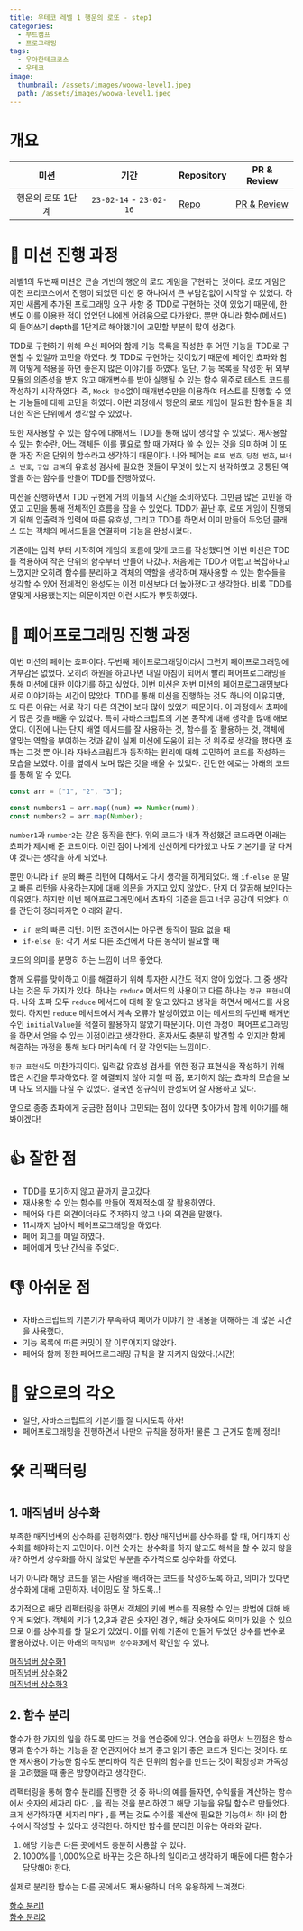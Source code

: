 ```yaml
---
title: 우테코 레벨 1 행운의 로또 - step1
categories:
  - 부트캠프
  - 프로그래밍
tags:
  - 우아한테크코스
  - 우테코
image:
  thumbnail: /assets/images/woowa-level1.jpeg
  path: /assets/images/woowa-level1.jpeg
---
```


# 개요

|       미션        |          기간           | Repository                                                                 | PR & Review                                                             |
| :---------------: | :---------------------: | -------------------------------------------------------------------------- | ----------------------------------------------------------------------- |
| 행운의 로또 1단계 | `23-02-14` - `23-02-16` | [Repo](https://github.com/nlom0218/javascript-lotto-1/tree/nlom0218-step1) | [PR & Review](https://github.com/woowacourse/javascript-lotto/pull/196) |

# 🚀 미션 진행 과정

레벨1의 두번째 미션은 콘솔 기반의 행운의 로또 게임을 구현하는 것이다. 로또 게임은 이전 프리코스에서 진행이 되었던 미션 중 하나여서 큰 부담감없이 시작할 수 있었다. 하지만 새롭게 추가된 프로그래밍 요구 사항 중 TDD로 구현하는 것이 있었기 때문에, 한 번도 이를 이용한 적이 없었던 나에겐 어려움으로 다가왔다. 뿐만 아니라 함수(메서드)의 들여쓰기 depth를 1단계로 해야했기에 고민할 부분이 많이 생겼다.

TDD로 구현하기 위해 우선 페어와 함께 기능 목록을 작성한 후 어떤 기능을 TDD로 구현할 수 있일까 고민을 하였다. 첫 TDD로 구현하는 것이었기 때문에 페어인 쵸파와 함께 어떻게 적용을 하면 좋은지 많은 이야기를 하였다. 일단, 기능 목록을 작성한 뒤 외부 모듈의 의존성을 받지 않고 매개변수를 받아 실행될 수 있는 함수 위주로 테스트 코드를 작성하기 시작하였다. 즉, `Mock 함수`없이 매개변수만을 이용하여 테스트를 진행할 수 있는 기능들에 대해 고민을 하였다. 이런 과정에서 행운의 로또 게임에 필요한 함수들을 최대한 작은 단위에서 생각할 수 있었다.

또한 재사용할 수 있는 함수에 대해서도 TDD를 통해 많이 생각할 수 있었다. 재사용할 수 있는 함수란, 어느 객체든 이를 필요로 할 때 가져다 쓸 수 있는 것을 의미하며 이 또한 가장 작은 단위의 함수라고 생각하기 때문이다. 나와 페어는 `로또 번호`, `당첨 번호`, `보너스 번호`, `구입 금액`의 유효성 검사에 필요한 것들이 무엇이 있는지 생각하였고 공통된 역할을 하는 함수를 만들어 TDD를 진행하였다.

미션을 진행하면서 TDD 구현에 거의 이틀의 시간을 소비하였다. 그만큼 많은 고민을 하였고 고민을 통해 전체적인 흐름을 잡을 수 있었다. TDD가 끝난 후, 로또 게임이 진행되기 위해 입출력과 입력에 따른 유효성, 그리고 TDD를 하면서 이미 만들어 두었던 클래스 또는 객체의 메서드들을 연결하며 기능을 완성시켰다.

기존에는 입력 부터 시작하여 게임의 흐름에 맞게 코드를 작성했다면 이번 미션은 TDD를 적용하여 작은 단위의 함수부터 만들어 나갔다. 처음에는 TDD가 어렵고 복잡하다고 느꼈지만 오히려 함수를 분리하고 객체의 역할을 생각하며 재사용할 수 있는 함수들을 생각할 수 있어 전체적인 완성도는 이전 미션보다 더 높아졌다고 생각한다. 비록 TDD를 알맞게 사용했는지는 의문이지만 이런 시도가 뿌듯하였다.

# 👬 페어프로그래밍 진행 과정

이번 미션의 페어는 쵸파이다. 두번째 페어프로그래밍이라서 그런지 페어프로그래밍에 거부감은 없었다. 오히려 하원을 하고나면 내일 아침이 되어서 빨리 페어프로그래밍을 통해 미션에 대한 이야기를 하고 싶었다. 이번 미션은 저번 미션의 페어프로그래밍보다 서로 이야기하는 시간이 많았다. TDD를 통해 미션을 진행하는 것도 하나의 이유지만, 또 다른 이유는 서로 각기 다른 의견이 보다 많이 있었기 때문이다. 이 과정에서 쵸파에게 많은 것을 배울 수 있었다. 특히 자바스크립트의 기본 동작에 대해 생각을 많애 해보았다. 이전에 나는 단지 배열 메서드를 잘 사용하는 것, 함수를 잘 활용하는 것, 객체에 알맞는 역할을 부여하는 것과 같이 실제 미션에 도움이 되는 것 위주로 생각을 했다면 쵸파는 그것 뿐 아니라 자바스크립트가 동작하는 원리에 대해 고민하여 코드를 작성하는 모습을 보였다. 이를 옆에서 보며 많은 것을 배울 수 있었다. 간단한 예로는 아래의 코드를 통해 알 수 있다.

```javascript
const arr = ["1", "2", "3"];

const numbers1 = arr.map((num) => Number(num));
const numbers2 = arr.map(Number);
```

`number1`과 `number2`는 같은 동작을 한다. 위의 코드가 내가 작성했던 코드라면 아래는 쵸파가 제시해 준 코드이다. 이런 점이 나에게 신선하게 다가왔고 나도 기본기를 잘 다져야 겠다는 생각을 하게 되었다.

뿐만 아니라 `if 문`의 빠른 리턴에 대해서도 다시 생각을 하게되었다. 왜 `if-else 문` 말고 빠른 리턴을 사용하는지에 대해 의문을 가지고 있지 않았다. 단지 더 깔끔해 보인다는 이유였다. 하지만 이번 페어프로그래밍에서 쵸파의 기준을 듣고 너무 공감이 되었다. 이를 간단히 정리하자면 아래와 같다.

- `if 문`의 빠른 리턴: 어떤 조건에서는 아무런 동작이 필요 없을 때
- `if-else 문`: 각기 서로 다른 조건에서 다른 동작이 필요할 때

코드의 의미를 분명히 하는 느낌이 너무 좋았다.

함께 오류를 맞이하고 이를 해결하기 위해 투자한 시간도 적지 않아 있었다. 그 중 생각나는 것은 두 가지가 있다. 하나는 `reduce` 메서드의 사용이고 다른 하나는 `정규 표현식`이다. 나와 쵸파 모두 `reduce` 메서드에 대해 잘 알고 있다고 생각을 하면서 메서드를 사용했다. 하지만 `reduce` 메서드에서 계속 오류가 발생하였고 이는 메서드의 두번째 매개변수인 `initialValue`을 적절히 활용하지 않았기 때문이다. 이런 과정이 페어프로그래밍을 하면서 얻을 수 있는 이점이라고 생각한다. 혼자서도 충분히 발견할 수 있지만 함께 해결하는 과정을 통해 보다 머리속에 더 잘 각인되는 느낌이다.

`정규 표현식`도 마찬가지이다. 입력값 유효성 검사를 위한 정규 표현식을 작성하기 위해 많은 시간을 투자하였다. 잘 해결되지 않아 지칠 때 쯤, 포기하지 않는 쵸파의 모습을 보며 나도 의지를 다질 수 있었다. 결국엔 정규식이 완성되어 잘 사용하고 있다.

앞으로 종종 쵸파에게 궁금한 점이나 고민되는 점이 있다면 찾아가서 함께 이야기를 해봐야겠다!

# 👍 잘한 점

- TDD를 포기하지 않고 끝까지 끌고갔다.
- 재사용할 수 있는 함수를 만들어 적제적소에 잘 활용하였다.
- 페어와 다른 의견이더라도 주저하지 않고 나의 의견을 말했다.
- 11시까지 남아서 페어프로그래밍을 하였다.
- 페어 회고를 매일 하였다.
- 페어에게 맛난 간식을 주었다.

# 👎 아쉬운 점

- 자바스크립트의 기본기가 부족하여 페어가 이야기 한 내용을 이해하는 데 많은 시간을 사용했다.
- 기능 목록에 따른 커밋이 잘 이루어지지 않았다.
- 페어와 함께 정한 페어프로그래밍 규칙을 잘 지키지 않았다.(시간)

# 👊 앞으로의 각오

- 일단, 자바스크립트의 기본기를 잘 다지도록 하자!
- 페어프로그래밍을 진행하면서 나만의 규칙을 정하자! 물론 그 근거도 함께 정리!

# 🛠️ 리팩터링

## 1. 매직넘버 상수화

부족한 매직넘버의 상수화를 진행하였다. 항상 매직넘버를 상수화를 할 때, 어디까지 상수화를 해야하는지 고민이다. 이런 숫자는 상수화를 하지 않고도 해석을 할 수 있지 않을까? 하면서 상수화를 하지 않았던 부분을 추가적으로 상수화를 하였다.

내가 아니라 해당 코드를 읽는 사람을 배려하는 코드를 작성하도록 하고, 의미가 있다면 상수화에 대해 고민하자. 네이밍도 잘 하도록..!

추가적으로 해당 리펙터링을 하면서 객체의 키에 변수를 적용할 수 있는 방법에 대해 배우게 되었다. 객체의 키가 1,2,3과 같은 숫자인 경우, 해당 숫자에도 의미가 있을 수 있으므로 이를 상수화를 할 필요가 있었다. 이를 위해 기존에 만들어 두었던 상수를 변수로 활용하였다. 이는 아래의 `매직넘버 상수화3`에서 확인할 수 있다.

[매직넘버 상수화1](https://github.com/woowacourse/javascript-lotto/pull/196/commits/06559f6607c5f168b524e861bf42a894ed63e07f)  
[매직넘버 상수화2](https://github.com/woowacourse/javascript-lotto/pull/196/commits/aab7fd6cd566c0b8bce79a37fa97c0a8791154f7)  
[매직넘버 상수화3](https://github.com/woowacourse/javascript-lotto/pull/196/commits/d5cfdca7e8b49b986363d6d18f4e52302f58e0ba)

## 2. 함수 분리

함수가 한 가지의 일을 하도록 만드는 것을 연습중에 있다. 연습을 하면서 느낀점은 함수명과 함수가 하는 기능을 잘 연관지어야 보기 좋고 읽기 좋은 코드가 된다는 것이다. 또한 재사용이 가능한 함수도 분리하여 작은 단위의 함수를 만드는 것이 확장성과 가독성을 고려했을 때 좋은 방향이라고 생각한다.

리펙터링을 통해 함수 분리를 진행한 것 중 하나의 예를 들자면, 수익률을 계산하는 함수에서 숫자의 세자리 마다 `,`을 찍는 것을 분리하였고 해당 기능을 유틸 함수로 만들었다. 크게 생각하자면 세자리 마다 `,`를 찍는 것도 수익률 계산에 필요한 기능여서 하나의 함수에서 작성할 수 있다고 생각한다. 하지만 함수를 분리한 이유는 아래와 같다.

1. 해당 기능은 다른 곳에서도 충분히 사용할 수 있다.
2. 1000%를 1,000%으로 바꾸는 것은 하나의 일이라고 생각하기 때문에 다른 함수가 담당해야 한다.

실제로 분리한 함수는 다른 곳에서도 재사용하니 더욱 유용하게 느껴졌다.

[함수 분리1](https://github.com/woowacourse/javascript-lotto/pull/196/commits/133f034db51bb58c4f29f3e9950a743208d1714c)  
[함수 분리2](https://github.com/woowacourse/javascript-lotto/pull/196/commits/b5a071b4db0967ff7332faadda660c3cfd7a17de)
